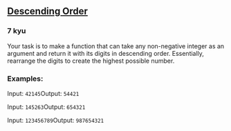 <h2><a href=https://www.codewars.com/kata/5467e4d82edf8bbf40000155/train/javascript target="_blank">Descending Order</a></h2><h3>7 kyu</h3><p>Your task is to make a function that can take any non-negative integer as an argument and return it with its digits in descending order. Essentially, rearrange the digits to create the highest possible number.</p><h3 id="examples">Examples:</h3><p>Input: <code>42145</code>Output: <code>54421</code></p><p>Input: <code>145263</code>Output: <code>654321</code></p><p>Input: <code>123456789</code>Output: <code>987654321</code></p>